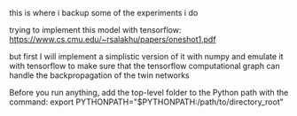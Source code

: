 this is where i backup some of the experiments i do

trying to implement this model with tensorflow:
https://www.cs.cmu.edu/~rsalakhu/papers/oneshot1.pdf

but first I will implement a simplistic version of it with numpy and emulate it
with tensorflow to make sure that the tensorflow computational graph can handle
the backpropagation of the twin networks

Before you run anything, add the top-level folder to the Python path with the command:
export PYTHONPATH="$PYTHONPATH:/path/to/directory_root"
